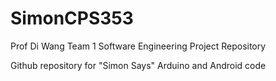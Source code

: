 # SimonCPS353
Prof Di Wang Team 1 Software Engineering Project Repository

Github repository for "Simon Says" Arduino and Android code

